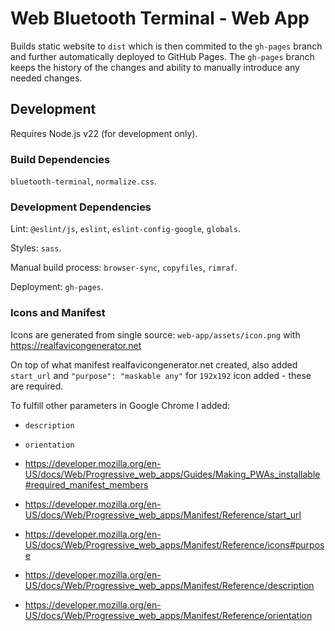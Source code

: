 # Web Bluetooth Terminal - Web App

Builds static website to `dist` which is then commited to the `gh-pages` branch and further automatically deployed to
GitHub Pages. The `gh-pages` branch keeps the history of the changes and ability to manually introduce any needed
changes.

## Development

Requires Node.js v22 (for development only).

### Build Dependencies

`bluetooth-terminal`, `normalize.css`.

### Development Dependencies

Lint: `@eslint/js`, `eslint`, `eslint-config-google`, `globals`.

Styles: `sass`.

Manual build process: `browser-sync`, `copyfiles`, `rimraf`.

Deployment: `gh-pages`.

### Icons and Manifest

Icons are generated from single source: `web-app/assets/icon.png` with https://realfavicongenerator.net

On top of what manifest realfavicongenerator.net created, also added `start_url` and `"purpose": "maskable any"` for
`192x192` icon added - these are required.

To fulfill other parameters in Google Chrome I added:

* `description`
* `orientation`

* https://developer.mozilla.org/en-US/docs/Web/Progressive_web_apps/Guides/Making_PWAs_installable#required_manifest_members
* https://developer.mozilla.org/en-US/docs/Web/Progressive_web_apps/Manifest/Reference/start_url
* https://developer.mozilla.org/en-US/docs/Web/Progressive_web_apps/Manifest/Reference/icons#purpose
* https://developer.mozilla.org/en-US/docs/Web/Progressive_web_apps/Manifest/Reference/description
* https://developer.mozilla.org/en-US/docs/Web/Progressive_web_apps/Manifest/Reference/orientation
